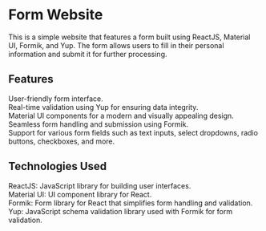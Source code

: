 # Form Website

This is a simple website that features a form built using ReactJS, Material UI, Formik, and Yup. The form allows users to fill in their personal information and submit it for further processing.

## Features

User-friendly form interface.<br/>
Real-time validation using Yup for ensuring data integrity.<br/>
Material UI components for a modern and visually appealing design.<br/>
Seamless form handling and submission using Formik.<br/>
Support for various form fields such as text inputs, select dropdowns, radio buttons, checkboxes, and more.

## Technologies Used

ReactJS: JavaScript library for building user interfaces.<br/>
Material UI: UI component library for React.<br/>
Formik: Form library for React that simplifies form handling and validation.<br/>
Yup: JavaScript schema validation library used with Formik for form validation.<br/>
